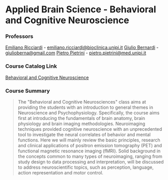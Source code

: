 # Applied Brain Science - Behavioral and Cognitive Neuroscience
### Professors
[Emiliano Ricciardi](https://unimap.unipi.it/cercapersone/dettaglio.php?ri=4106) - emiliano.ricciardi@bioclinica.unipi.it
[Giulio Bernardi](https://unimap.unipi.it/cercapersone/dettaglio.php?ri=96048&template=dettaglio.tpl) - giulioberna@gmail.com
[Pietro Pietrini](https://unimap.unipi.it/cercapersone/dettaglio.php?ri=4048) - pietro.pietrini@med.unipi.it

### Course Catalog Link
[Behavioral and Cognitive Neuroscience](https://unipi.coursecatalogue.cineca.it/insegnamenti/2024/1/2015/52657/10970?coorte=2024&schemaid=9000&adCodRadice=001MA)

### Course Summary
> The "Behavioral and Cognitive Neurosciences" class aims at providing the students with an introduction to general themes in Neuroscience and Psychophysiology. Specifically, the course aims first at introducing the fundamentals of brain anatomy, brain physiology and brain imaging methodologies. Neuroimaging techniques provided cognitive neuroscience with an unprecedented tool to investigate the neural correlates of behavior and mental functions. Here we will mainly review the basic principles, research and clinical applications of positron emission tomography (PET) and functional magnetic resonance imaging (fMRI). Solid background in the concepts common to many types of neuroimaging, ranging from study design to data processing and interpretation, will be discussed to address neuroscientific topics, such as perception, language, action representation and motor control.
